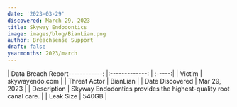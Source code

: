 ```yaml
---
date: '2023-03-29'
discovered: March 29, 2023
title: Skyway Endodontics
image: images/blog/BianLian.png
author: Breachsense Support
draft: false
yearmonths: 2023/march
---
```


| Data Breach Report------------:     |:-------------:    | :-----:|
| Victim      | skywayendo.com      | 
| Threat Actor      | BianLian      | 
| Date Discovered      | Mar 29, 2023      | 
| Description      | Skyway Endodontics provides the highest-quality root canal care.      | 
| Leak Size      | 540GB      | 

